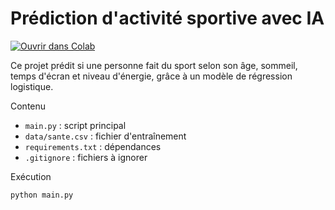 # Prédiction d'activité sportive avec IA

[![Ouvrir dans Colab](https://colab.research.google.com/assets/colab-badge.svg)](https://colab.research.google.com/github/Messipsa-Med/prediction-sport/blob/main/main.ipynb)

Ce projet prédit si une personne fait du sport selon son âge, sommeil, temps d'écran et niveau d'énergie, grâce à un modèle de régression logistique.

Contenu

- `main.py` : script principal
- `data/sante.csv` : fichier d'entraînement
- `requirements.txt` : dépendances
- `.gitignore` : fichiers à ignorer

Exécution

```bash
python main.py

